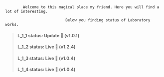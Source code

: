             Welcome to this magical place my friend. Here you will find a lot of interesting.
            
                               Below you finding status of Laboratory works.
                               
> #### L_1_1 status:    Update 🔧   (v1.0.1)
> #### L_1_2 status:    Live 💚     (v1.2.4)
> #### L_1_3 status:    Live 💚     (v1.0.4)
> #### L_1_4 status:    Live 💚     (v1.0.4)
